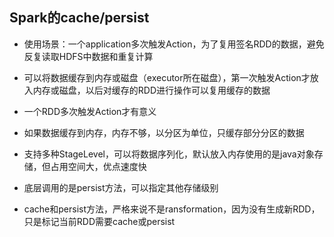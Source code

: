 ## **Spark的cache/persist**

- 使用场景：一个application多次触发Action，为了复用签名RDD的数据，避免反复读取HDFS中数据和重复计算



- 可以将数据缓存到内存或磁盘（executor所在磁盘），第一次触发Action才放入内存或磁盘，以后对缓存的RDD进行操作可以复用缓存的数据



- 一个RDD多次触发Action才有意义



- 如果数据缓存到内存，内存不够，以分区为单位，只缓存部分分区的数据



- 支持多种StageLevel，可以将数据序列化，默认放入内存使用的是java对象存储，但占用空间大，优点速度快



- 底层调用的是persist方法，可以指定其他存储级别



- cache和persist方法，严格来说不是ransformation，因为没有生成新RDD，只是标记当前RDD需要cache或persist